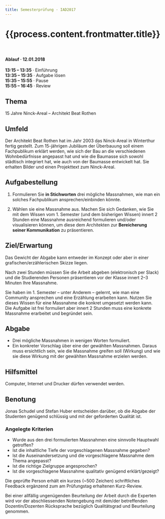 ```yaml
---
title: Semesterprüfung · IAD2017
---
```


<header>

# {{process.content.frontmatter.title}}

</header>

<div class="margin margin--compact margin--small">

#### Ablauf · 12.01.2018

**13:15 – 13:35** · Einführung  
**13:35 – 15:35** · Aufgabe lösen  
**15:35 – 15:55** · Pause  
**15:55 – 16:45** · Review

</div>


## Thema

15 Jahre Ninck-Areal – Architekt Beat Rothen

## Umfeld

Der Architekt Beat Rothen hat im Jahr 2003 das Ninck-Areal in Winterthur fertig gestellt. Zum 15-jährigen Jubiläum der Überbauung soll einem Fachpublikum erklärt werden, wie sich der Bau an die verschiedenen Wohnbedürfnisse angepasst hat und wie die Baumasse sich sowohl städtisch integriert hat, wie auch von der Baumasse entwickelt hat. Sie erhalten Bilder und einen Projekttext zum Ninck-Areal.


## Aufgabestellung

1. Formulieren Sie **in Stichworten** drei mögliche Massnahmen, wie man ein solches Fachpublikum ansprechen/einbinden könnte.

2. Wählen sie eine Massnahme aus. Machen Sie sich Gedanken, wie Sie mit dem Wissen vom 1. Semester (und dem bisherigen Wissen) innert 2 Stunden eine Massnahme ausreichend formulieren und/oder visualisieren können, um diese dem Architekten zur **Bereicherung seiner Kommunikation** zu präsentieren.

## Ziel/Erwartung

Das Gewicht der Abgabe kann entweder im Konzept oder aber in einer grafischen/erzählerischen Skizze liegen.

Nach zwei Stunden müssen Sie die Arbeit abgeben (elektronisch per Slack) und die Studierenden Personen präsentieren vor der Klasse innert 2–3 Minuten Ihre Massnahme.

Sie haben im 1. Semester – unter Anderem – gelernt, wie man eine Community ansprechen und eine Erzählung erarbeiten kann. Nutzen Sie dieses Wissen für eine Massnahme die konkret umgesetzt werden kann. Die Aufgabe ist frei formuliert aber innert 2 Stunden muss eine konkrete Massnahme erarbeitet und begründet sein.

## Abgabe

- Drei mögliche Massnahmen in wenigen Worten formuliert.
- Ein konkreter Vorschlag über eine der gewählten Massnahmen. Daraus muss ersichtlich sein, wie die Massnahme greifen soll (Wirkung) und wie sie diese Wirkung mit der gewählten Massnahme erzielen werden.

## Hilfsmittel

Computer, Internet und Drucker dürfen verwendet werden.

<div class='header'></div>

## Benotung

Jonas Schudel und Stefan Huber entscheiden darüber, ob die Abgabe der Studenten genügend schlüssig und mit der geforderten Qualität ist.

### Angelegte Kriterien

- Wurde aus den drei formulierten Massnahmen eine sinnvolle Hauptwahl getroffen?
- Ist die inhaltliche Tiefe der vorgeschlagenen Massnahme gegeben?
- Ist die Auseinandersetzung und die vorgeschlagene Massnahme dem Thema angepasst?
- Ist die richtige Zielgruppe angesprochen?
- Ist die vorgeschlagene Massnahme qualitativ genügend erklärt/gezeigt?

Die geprüfte Person erhält ein kurzes (~500 Zeichen) schriftliches Feedback ergänzend zum am Prüfungstag erhaltenen Kurz-Review.

Bei einer allfällig ungenügenden Beurteilung der Arbeit durch die Experten wird vor der abschliessenden Notengebung mit dem/der betreffenden Dozentin/Dozenten Rücksprache bezüglich Qualitätsgrad und Beurteilung genommen.
